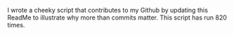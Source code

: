 I wrote a cheeky script that contributes to my Github by updating this ReadMe to illustrate why more than commits matter. This script has run 820 times.